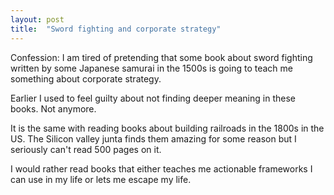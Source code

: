 ```yaml
---
layout: post
title:  "Sword fighting and corporate strategy"
---
```


Confession: I am tired of pretending that some book about sword fighting written by some Japanese samurai in the 1500s is going to teach me something about corporate strategy.

Earlier I used to feel guilty about not finding deeper meaning in these books. Not anymore.

It is the same with reading books about building railroads in the 1800s in the US. The Silicon valley junta finds them amazing for some reason but I seriously can't read 500 pages on it.

I would rather read books that either teaches me actionable frameworks I can use in my life or lets me escape my life.
